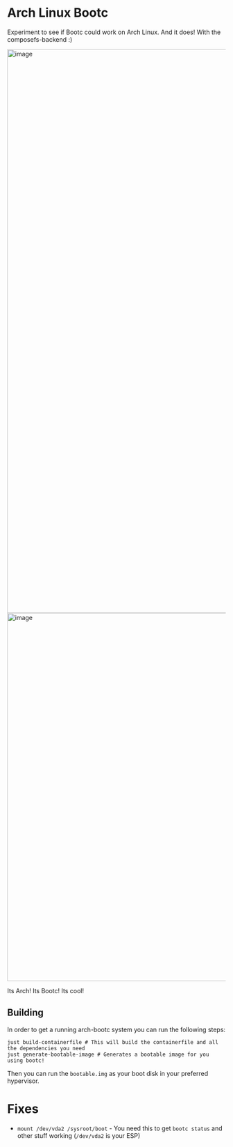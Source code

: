 # Arch Linux Bootc

Experiment to see if Bootc could work on Arch Linux. And it does! With the composefs-backend :)

<img width="2335" height="1296" alt="image" src="https://github.com/user-attachments/assets/0a19ad09-fdb6-4b7f-96f0-28ae9df12889" />

<img width="2305" height="846" alt="image" src="https://github.com/user-attachments/assets/f496a2f4-0782-408c-b207-c7acdde2e5ac" />

Its Arch! Its Bootc! Its cool!

## Building

In order to get a running arch-bootc system you can run the following steps:
```shell
just build-containerfile # This will build the containerfile and all the dependencies you need
just generate-bootable-image # Generates a bootable image for you using bootc!
```

Then you can run the `bootable.img` as your boot disk in your preferred hypervisor.

# Fixes

- `mount /dev/vda2 /sysroot/boot` - You need this to get `bootc status` and other stuff working (`/dev/vda2` is your ESP)
